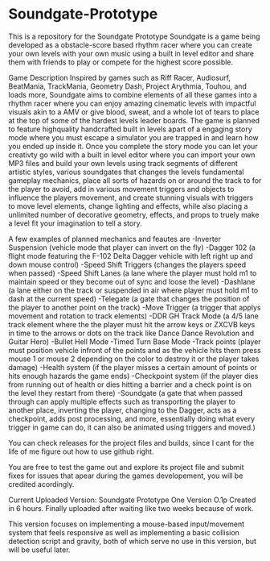 # Soundgate-Prototype
This is a repository for the Soundgate Prototype
Soundgate is a game being developed as a obstacle-score based rhythm racer where you can create your own levels with your own music using a built in level editor and share them with friends to play or compete for the highest score possible.

Game Description
Inspired by games such as Riff Racer, Audiosurf, BeatMania, TrackMania, Geometry Dash, Project Arythmia, Touhou, and loads more, Soundgate aims to combine elements of all these games into a rhythm racer where you can enjoy amazing cinematic levels with impactful visuals akin to a AMV or give blood, sweat, and a whole lot of tears to place at the top of some of the hardest levels leader boards. The game is planned to feature highquality handcrafted built in levels apart of a engaging story mode where you must escape a simulator you are trapped in and learn how you ended up inside it. Once you complete the story mode you can let your creativty go wild with a built in level editor where you can import your own MP3 files and build your own levels using track segments of different artistic styles, various soundgates that changes the levels fundamental gameplay mechanics, place all sorts of hazards on or around the track to for the player to avoid, add in various movement triggers and objects to influence the players movement, and create stunning visuals with triggers to move level elements, change lighting and effects, while also placing a unlimited number of decorative geometry, effects, and props to truely make a level fit your imagination to tell a story.

A few examples of planned mechanics and feautes are
-Inverter Suspension (vehicle mode that player can invert on the fly)
-Dagger 102 (a flight mode featuring the F-102 Delta Dagger vehicle with left right up and down mouse control)
-Speed Shift Triggers (changes the players speed when passed)
-Speed Shift Lanes (a lane where the player must hold m1 to maintain speed or they become out of sync and loose the level)
-Dashlane (a lane either on the track or suspended in air where player must hold m1 to dash at the current speed)
-Telegate (a gate that changes the position of the player to another point on the track)
-Move Trigger (a trigger that applys movement and rotation to track elements)
-DDR GH Track Mode (a 4/5 lane track element where the the player must hit the arrow keys or ZXCVB keys in time to the arrows or dots on the track like Dance Dance Revolution and Guitar Hero)
-Bullet Hell Mode 
-Timed Turn Base Mode
-Track points (player must position vehicle infront of the points and as the vehicle hits them press mouse 1 or mouse 2 depending on the color to destroy it or the player takes damage)
-Health system (if the player misses a certain amount of points or hits enough hazards the game ends)
-Checkpoint system (if the player dies from running out of health or dies hitting a barrier and a check point is on the level they restart from there)
-Soundgate 
(a gate that when passed through can apply multiple effects such as transporting the player to another place, inverting the player, changing to the Dagger, acts as a checkpoint, adds post processing, and more, essentially doing what every trigger in game can do, it can also be animated using triggers and moved.)  

You can check releases for the project files and builds, since I cant for the life of me figure out how to use github right.

You are free to test the game out and explore its project file and submit fixes for issues that apear during the games developement, you will be credited acordingly. 

Current Uploaded Version: Soundgate Prototype One Version O.1p Created in 6 hours. Finally uploaded after waiting like two weeks because of work.

This version focuses on implementing a mouse-based input/movement system that feels responsive as well as implementing a basic collision detection script and gravity, both of which serve no use in this version, but will be useful later.
